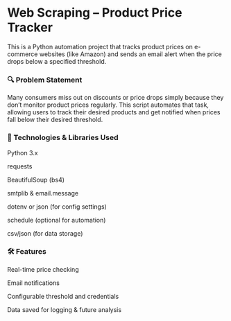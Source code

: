 # Web Scraping – Product Price Tracker
This is a Python automation project that tracks product prices on e-commerce websites (like Amazon) and sends an email alert when the price drops below a specified threshold.

### 🔍 Problem Statement
Many consumers miss out on discounts or price drops simply because they don’t monitor product prices regularly. This script automates that task, allowing users to track their desired products and get notified when prices fall below their desired threshold.


### 🧰 Technologies & Libraries Used
Python 3.x

requests

BeautifulSoup (bs4)

smtplib & email.message

dotenv or json (for config settings)

schedule (optional for automation)

csv/json (for data storage)


### 🛠 Features
Real-time price checking

Email notifications

Configurable threshold and credentials

Data saved for logging & future analysis
